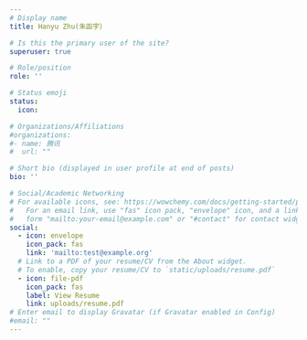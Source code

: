 ```yaml
---
# Display name
title: Hanyu Zhu(朱函宇）

# Is this the primary user of the site?
superuser: true

# Role/position
role: ''

# Status emoji
status:
  icon: 

# Organizations/Affiliations
#organizations:
#- name: 腾讯
#  url: ""

# Short bio (displayed in user profile at end of posts)
bio: ''

# Social/Academic Networking
# For available icons, see: https://wowchemy.com/docs/getting-started/page-builder/#icons
#   For an email link, use "fas" icon pack, "envelope" icon, and a link in the
#   form "mailto:your-email@example.com" or "#contact" for contact widget.
social:
  - icon: envelope
    icon_pack: fas
    link: 'mailto:test@example.org'
  # Link to a PDF of your resume/CV from the About widget.
  # To enable, copy your resume/CV to `static/uploads/resume.pdf`
  - icon: file-pdf
    icon_pack: fas
    label: View Resume
    link: uploads/resume.pdf
# Enter email to display Gravatar (if Gravatar enabled in Config)
#email: ""
---
```

